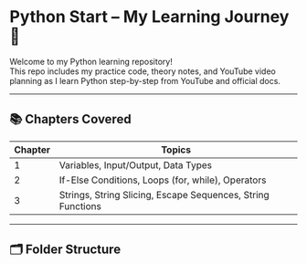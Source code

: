 # Python Start – My Learning Journey 🚀

Welcome to my Python learning repository!  
This repo includes my practice code, theory notes, and YouTube video planning as I learn Python step-by-step from YouTube and official docs.

---

## 📚 Chapters Covered

| Chapter | Topics |
|---------|--------|
| 1       | Variables, Input/Output, Data Types |
| 2       | If-Else Conditions, Loops (for, while), Operators |
| 3       | Strings, String Slicing, Escape Sequences, String Functions |

---

## 🗂️ Folder Structure

